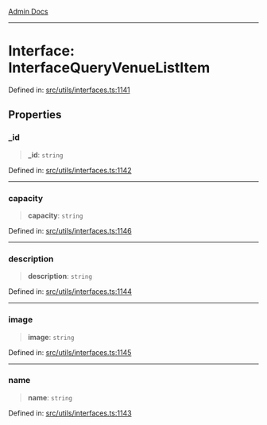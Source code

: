 [Admin Docs](/)

***

# Interface: InterfaceQueryVenueListItem

Defined in: [src/utils/interfaces.ts:1141](https://github.com/PalisadoesFoundation/talawa-admin/blob/main/src/utils/interfaces.ts#L1141)

## Properties

### \_id

> **\_id**: `string`

Defined in: [src/utils/interfaces.ts:1142](https://github.com/PalisadoesFoundation/talawa-admin/blob/main/src/utils/interfaces.ts#L1142)

***

### capacity

> **capacity**: `string`

Defined in: [src/utils/interfaces.ts:1146](https://github.com/PalisadoesFoundation/talawa-admin/blob/main/src/utils/interfaces.ts#L1146)

***

### description

> **description**: `string`

Defined in: [src/utils/interfaces.ts:1144](https://github.com/PalisadoesFoundation/talawa-admin/blob/main/src/utils/interfaces.ts#L1144)

***

### image

> **image**: `string`

Defined in: [src/utils/interfaces.ts:1145](https://github.com/PalisadoesFoundation/talawa-admin/blob/main/src/utils/interfaces.ts#L1145)

***

### name

> **name**: `string`

Defined in: [src/utils/interfaces.ts:1143](https://github.com/PalisadoesFoundation/talawa-admin/blob/main/src/utils/interfaces.ts#L1143)
